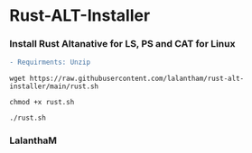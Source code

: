 # Rust-ALT-Installer

### Install Rust Altanative for LS, PS and CAT for Linux
```diff
- Requirments: Unzip
```

```
wget https://raw.githubusercontent.com/lalantham/rust-alt-installer/main/rust.sh
```
```
chmod +x rust.sh
```
```
./rust.sh
```

### LalanthaM
